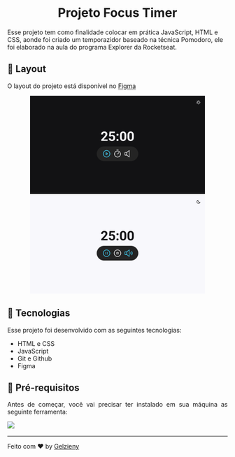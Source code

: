 <strong><h1 align="center">Projeto Focus Timer</h1></strong>

Esse projeto tem como finalidade colocar em prática JavaScript, HTML e CSS, aonde foi criado um temporazidor baseado na técnica Pomodoro, ele foi elaborado na aula do programa Explorer da Rocketseat.

## 🎨 Layout

O layout do projeto está disponível no [Figma](https://www.figma.com/design/z22O4n0W19Zx9FoUyIew64/Focus-Timer-V2-%E2%80%A2-Projeto-Explorer-(Community)?node-id=1422-28&node-type=canvas&t=aR937nV3bkHJiF1q-0)

<p align="center">
  <img alt="" src=".github/dark-mode.png" width="400">
  <img alt="" src=".github/white-mode.png" width="400">
</p>

## 🚀 Tecnologias

Esse projeto foi desenvolvido com as seguintes tecnologias:

- HTML e CSS
- JavaScript
- Git e Github
- Figma

## 🚀 Pré-requisitos

<p align="justify">Antes de começar, você vai precisar ter instalado em sua máquina as seguinte ferramenta:</p>

<a href="https://skillicons.dev">
  <img src="https://skillicons.dev/icons?i=vscode,figma,git" />
</a>

---

Feito com ♥ by [Gelzieny](https://gelzieny.dev)